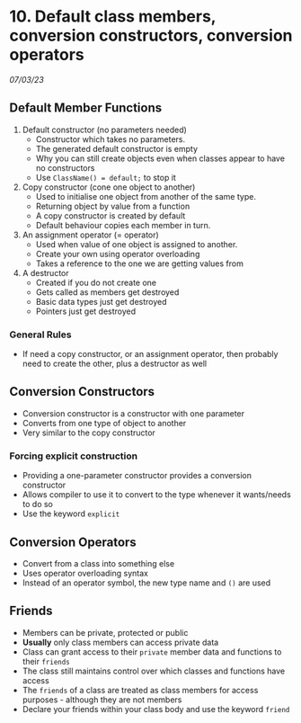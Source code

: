 # 10. Default class members, conversion constructors, conversion operators
_07/03/23_


## Default Member Functions
1. Default constructor (no parameters needed)
	- Constructor which takes no parameters.
	- The generated default constructor is empty
	- Why you can still create objects even when classes appear to have no constructors
	- Use `ClassName() = default;` to stop it
2. Copy constructor (cone one object to another)
	- Used to initialise one object from another of the same type.
	- Returning object by value from a function
	- A copy constructor is created by default
	- Default behaviour copies each member in turn.
3. An assignment operator (= operator)
	-  Used when value of one object is assigned to another.
	- Create your own using operator overloading
	- Takes a reference to the one we are getting values from
1. A destructor
	- Created if you do not create one
	- Gets called as members get destroyed
	- Basic data types just get destroyed
	- Pointers just get destroyed

### General Rules
- If need a copy constructor, or an assignment operator, then probably need to create the other, plus a destructor as well

## Conversion Constructors
- Conversion constructor is a constructor with one parameter
- Converts from one type of object to another
- Very similar to the copy constructor

### Forcing explicit construction
- Providing a one-parameter constructor provides a conversion constructor
- Allows compiler to use it to convert to the type whenever it wants/needs to do so
- Use the keyword `explicit`
## Conversion Operators
- Convert from a class into something else
- Uses operator overloading syntax
- Instead of an operator symbol, the new type name and `()` are used

## Friends
- Members can be private, protected or public
- **Usually** only class members can access private data
- Class can grant access to their `private` member data and functions to their `friends`
- The class still maintains control over which classes and functions have access
- The `friends` of a class are treated as class members for access purposes - although they are not members
- Declare your friends within your class body and use the keyword `friend`